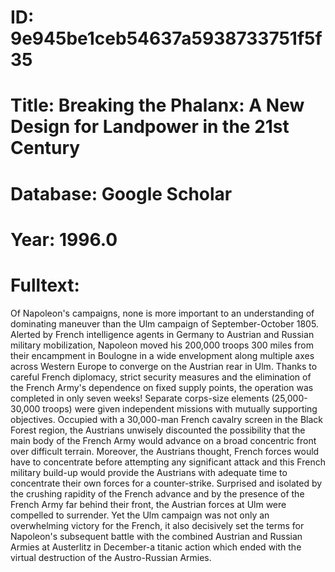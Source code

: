 # ID: 9e945be1ceb54637a5938733751f5f35
# Title: Breaking the Phalanx: A New Design for Landpower in the 21st Century
# Database: Google Scholar
# Year: 1996.0
# Fulltext:
Of Napoleon's campaigns, none is more important to an understanding of dominating maneuver than the Ulm campaign of September-October 1805.
Alerted by French intelligence agents in Germany to Austrian and Russian military mobilization, Napoleon moved his 200,000 troops 300 miles from their encampment in Boulogne in a wide envelopment along multiple axes across Western Europe to converge on the Austrian rear in Ulm.
Thanks to careful French diplomacy, strict security measures and the elimination of the French Army's dependence on fixed supply points, the operation was completed in only seven weeks!
Separate corps-size elements (25,000-30,000 troops) were given independent missions with mutually supporting objectives.
Occupied with a 30,000-man French cavalry screen in the Black Forest region, the Austrians unwisely discounted the possibility that the main body of the French Army would advance on a broad concentric front over difficult terrain.
Moreover, the Austrians thought, French forces would have to concentrate before attempting any significant attack and this French military build-up would provide the Austrians with adequate time to concentrate their own forces for a counter-strike.
Surprised and isolated by the crushing rapidity of the French advance and by the presence of the French Army far behind their front, the Austrian forces at Ulm were compelled to surrender.
Yet the Ulm campaign was not only an overwhelming victory for the French, it also decisively set the terms for Napoleon's subsequent battle with the combined Austrian and Russian Armies at Austerlitz in December-a titanic action which ended with the virtual destruction of the Austro-Russian Armies.